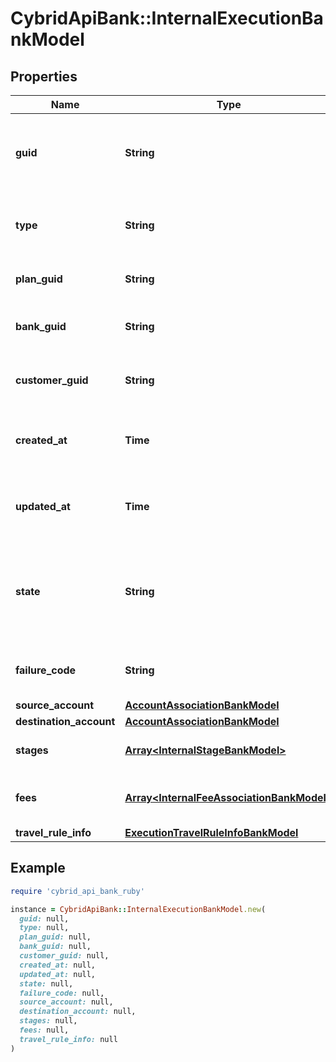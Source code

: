 # CybridApiBank::InternalExecutionBankModel

## Properties

| Name | Type | Description | Notes |
| ---- | ---- | ----------- | ----- |
| **guid** | **String** | Auto-generated unique identifier for the quote. |  |
| **type** | **String** | The type of product the plan is for; one of remittance. |  |
| **plan_guid** | **String** | The unique identifier for the plan. |  |
| **bank_guid** | **String** | The unique identifier for the bank. | [optional] |
| **customer_guid** | **String** | The unique identifier for the customer. | [optional] |
| **created_at** | **Time** | ISO8601 datetime the record was created at. |  |
| **updated_at** | **Time** | ISO8601 datetime the record was last updated at. |  |
| **state** | **String** | The state of the execution; one of storing, executing, completed, or failed. |  |
| **failure_code** | **String** | The failure code for failed executions. | [optional] |
| **source_account** | [**AccountAssociationBankModel**](AccountAssociationBankModel.md) |  |  |
| **destination_account** | [**AccountAssociationBankModel**](AccountAssociationBankModel.md) |  |  |
| **stages** | [**Array&lt;InternalStageBankModel&gt;**](InternalStageBankModel.md) | The stages of the execution. |  |
| **fees** | [**Array&lt;InternalFeeAssociationBankModel&gt;**](InternalFeeAssociationBankModel.md) | The fees associated with the execution. |  |
| **travel_rule_info** | [**ExecutionTravelRuleInfoBankModel**](ExecutionTravelRuleInfoBankModel.md) |  |  |

## Example

```ruby
require 'cybrid_api_bank_ruby'

instance = CybridApiBank::InternalExecutionBankModel.new(
  guid: null,
  type: null,
  plan_guid: null,
  bank_guid: null,
  customer_guid: null,
  created_at: null,
  updated_at: null,
  state: null,
  failure_code: null,
  source_account: null,
  destination_account: null,
  stages: null,
  fees: null,
  travel_rule_info: null
)
```


